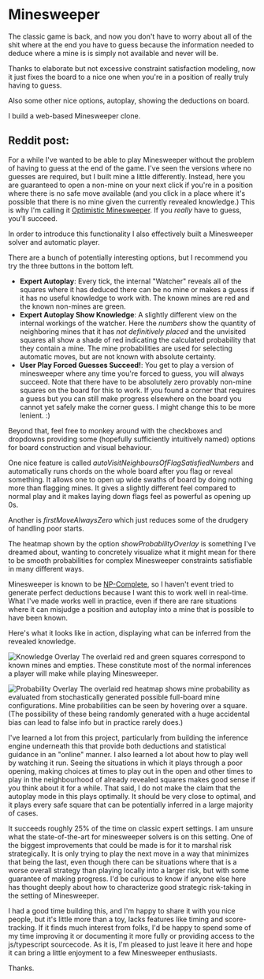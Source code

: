# Minesweeper

The classic game is back, and now you don't have to worry about all of the shit where at the end you have to guess because the information needed to deduce where a mine is is simply not available and never will be.

Thanks to elaborate but not excessive constraint satisfaction modeling, now it just fixes the board to a nice one when you're in a position of really truly having to guess.

Also some other nice options, autoplay, showing the deductions on board.

I build a web-based Minesweeper clone.

## Reddit post:

For a while I've wanted to be able to play Minesweeper without the problem of having to guess at the end of the game. I've seen the versions where no guesses are required, but I built mine a little differently. Instead, here you are guaranteed to open a non-mine on your next click if you're in a position where there is no safe move available (and you click in a place where it's possible that there is no mine given the currently revealed knowledge.)  This is why I'm calling it [Optimistic Minesweeper](https://minesweeper.therestinmotion.com/). If you *really* have to guess, you'll succeed.

In order to introduce this functionality I also effectively built a Minesweeper solver and automatic player.

There are a bunch of potentially interesting options, but I recommend you try the three buttons in the bottom left.
* **Expert Autoplay**: Every tick, the internal "Watcher" reveals all of the squares where it has deduced there can be no mine or makes a guess if it has no useful knowledge to work with. The known mines are red and the known non-mines are green.
* **Expert Autoplay Show Knowledge**: A slightly different view on the internal workings of the watcher. Here the *numbers* show the quantity of neighboring mines that it has *not definitively placed* and the unvisited squares all show a shade of red indicating the calculated probability that they contain a mine. The mine probabilities are used for selecting automatic moves, but are not known with absolute certainty. 
* **User Play Forced Guesses Succeed!**: You get to play a version of minesweeper where any time you're forced to guess, you will always succeed. Note that there have to be absolutely zero provably non-mine squares on the board for this to work. If you found a corner that requires a guess but you can still make progress elsewhere on the board you cannot yet safely make the corner guess. I might change this to be more lenient. :) 
 
Beyond that, feel free to monkey around with the checkboxes and dropdowns providing some (hopefully sufficiently intuitively named) options for board construction and visual behaviour. 

One nice feature is called *autoVisitNeighboursOfFlagSatisfiedNumbers* and automatically runs chords on the whole board after you flag or reveal something. It allows one to open up wide swaths of board by doing nothing more than flagging mines. It gives a slightly different feel compared to normal play and it makes laying down flags feel as powerful as opening up 0s.

Another is *firstMoveAlwaysZero* which just reduces some of the drudgery of handling poor starts.

The heatmap shown by the option *showProbabilityOverlay* is something I've dreamed about, wanting to concretely visualize what it might mean for there to be smooth probabilities for complex Minesweeper constraints satisfiable in many different ways.  

Minesweeper is known to be [NP-Complete](http://web.mat.bham.ac.uk/R.W.Kaye/minesw/ordmsw.htm), so I haven't event tried to generate perfect deductions because I want this to work well in real-time. What I've made works well in practice, even if there are rare situations where it can misjudge a position and autoplay into a mine that is possible to have been known. 

Here's what it looks like in action, displaying what can be inferred from the revealed knowledge.

![Knowledge Overlay][screenshot1]
The overlaid red and green squares correspond to known mines and empties. These constitute most of the normal inferences a player will make while playing Minesweeper. 

![Probability Overlay][screenshot2]
The overlaid red heatmap shows mine probability as evaluated from stochastically generated possible full-board mine configurations. Mine probabilities can be seen by hovering over a square. (The possibility of these being randomly generated with a huge accidental bias can lead to false info but in practice rarely does.)

[screenshot1]: https://minesweeper.therestinmotion.com/screenshot-frontier-deductions.png "Autoplay Making Deductions"
[screenshot2]: https://minesweeper.therestinmotion.com/screenshot-frontier-probabilities.png "Autoplay Inferring Mine Probabilities"

I've learned a lot from this project, particularly from building the inference engine underneath this that provide both deductions and statistical guidance in an "online" manner. I also learned a lot about how to play well by watching it run. Seeing the situations in which it plays through a poor opening, making choices at times to play out in the open and other times to play in the neighbourhood of already revealed squares makes good sense if you think about it for a while. That said, I do not make the claim that the autoplay mode in this plays optimally. It should be very close to optimal, and it plays every safe square that can be potentially inferred in a large majority of cases. 

It succeeds roughly 25% of the time on classic expert settings. I am unsure what the state-of-the-art for minesweeper solvers is on this setting. One of the biggest improvements that could be made is for it to marshal risk strategically. It is only trying to play the next move in a way that minimizes that being the last, even though there can be situations where that is a worse overall strategy than playing locally into a larger risk, but with some guarantee of making progress. I'd be curious to know if anyone else here has thought deeply about how to characterize good strategic risk-taking in the setting of Minesweeper.

I had a good time building this, and I'm happy to share it with you nice people, but it's little more than a toy, lacks features like timing and score-tracking. If it finds much interest from folks, I'd be happy to spend some of my time improving it or documenting it more fully or providing access to the js/typescript sourcecode. As it is, I'm pleased to just leave it here and hope it can bring a little enjoyment to a few Minesweeper enthusiasts.

Thanks. 